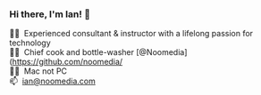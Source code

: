 ### Hi there, I'm Ian! 👋

👨‍🏫&nbsp;&nbsp;Experienced consultant & instructor with a lifelong passion for technology </br>
👨‍🍳&nbsp;&nbsp;Chief cook and bottle-washer [@Noomedia](https://github.com/noomedia/ </br>
🧑‍💻&nbsp;&nbsp;Mac not PC </br>
📫&nbsp;&nbsp;[ian@noomedia.com](mailto:ian@noomedia.com) </br>

<!--
**ianjukes/ianjukes** is a ✨ _special_ ✨ repository because its `README.md` (this file) appears on your GitHub profile.

Here are some ideas to get you started:

- 🔭 I’m currently working on ...
- 🌱 I’m currently learning ...
- 👯 I’m looking to collaborate on ...
- 🤔 I’m looking for help with ...
- 💬 Ask me about ...
- 📫 How to reach me: ...
- 😄 Pronouns: ...
- ⚡ Fun fact: ...
-->

